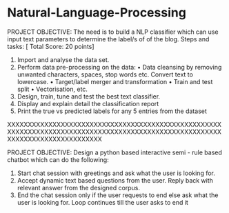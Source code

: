 # Natural-Language-Processing


PROJECT OBJECTIVE: The need is to build a NLP classifier which can use input text parameters to determine the label/s of of the blog.
Steps and tasks: [ Total Score: 20 points]
1. Import and analyse the data set.
2. Perform data pre-processing on the data:
• Data cleansing by removing unwanted characters, spaces, stop words etc. Convert text to lowercase.
• Target/label merger and transformation
• Train and test split
• Vectorisation, etc.
3. Design, train, tune and test the best text classifier.
4. Display and explain detail the classification report
5. Print the true vs predicted labels for any 5 entries from the dataset

XXXXXXXXXXXXXXXXXXXXXXXXXXXXXXXXXXXXXXXXXXXXXXXXXXXXXXXXXXXXXXXXXXXXXXXXXXXXXXXXXXXXXXXXXXXXXXXXXXXXXXXXXXXXXXXXXXXXXXXXXXXXXXX

PROJECT OBJECTIVE: Design a python based interactive semi - rule based chatbot which can do the following:
1. Start chat session with greetings and ask what the user is looking for.
2. Accept dynamic text based questions from the user. Reply back with relevant answer from the designed corpus.
3. End the chat session only if the user requests to end else ask what the user is looking for. Loop continues till the user asks to end it
